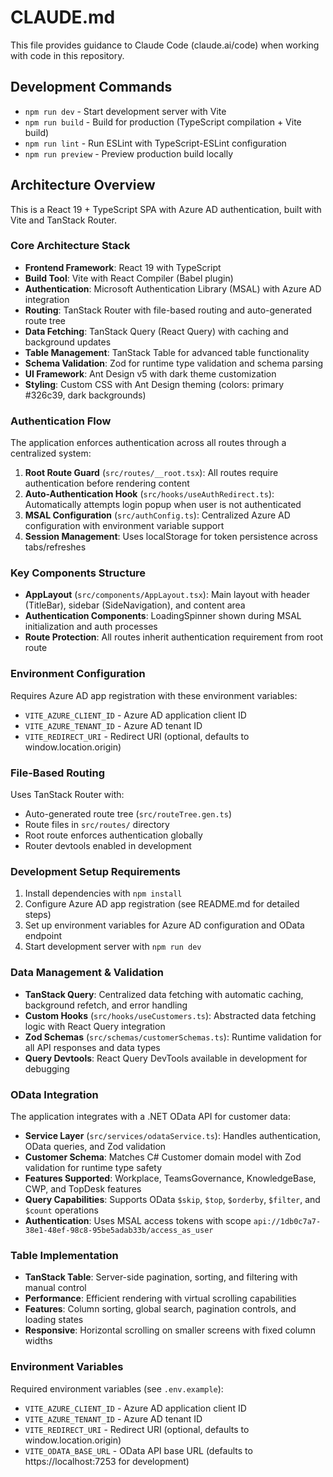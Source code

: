 # CLAUDE.md

This file provides guidance to Claude Code (claude.ai/code) when working with code in this repository.

## Development Commands

- `npm run dev` - Start development server with Vite
- `npm run build` - Build for production (TypeScript compilation + Vite build)
- `npm run lint` - Run ESLint with TypeScript-ESLint configuration
- `npm run preview` - Preview production build locally

## Architecture Overview

This is a React 19 + TypeScript SPA with Azure AD authentication, built with Vite and TanStack Router.

### Core Architecture Stack
- **Frontend Framework**: React 19 with TypeScript
- **Build Tool**: Vite with React Compiler (Babel plugin)
- **Authentication**: Microsoft Authentication Library (MSAL) with Azure AD integration
- **Routing**: TanStack Router with file-based routing and auto-generated route tree
- **Data Fetching**: TanStack Query (React Query) with caching and background updates
- **Table Management**: TanStack Table for advanced table functionality
- **Schema Validation**: Zod for runtime type validation and schema parsing
- **UI Framework**: Ant Design v5 with dark theme customization
- **Styling**: Custom CSS with Ant Design theming (colors: primary #326c39, dark backgrounds)

### Authentication Flow
The application enforces authentication across all routes through a centralized system:

1. **Root Route Guard** (`src/routes/__root.tsx`): All routes require authentication before rendering content
2. **Auto-Authentication Hook** (`src/hooks/useAuthRedirect.ts`): Automatically attempts login popup when user is not authenticated
3. **MSAL Configuration** (`src/authConfig.ts`): Centralized Azure AD configuration with environment variable support
4. **Session Management**: Uses localStorage for token persistence across tabs/refreshes

### Key Components Structure
- **AppLayout** (`src/components/AppLayout.tsx`): Main layout with header (TitleBar), sidebar (SideNavigation), and content area
- **Authentication Components**: LoadingSpinner shown during MSAL initialization and auth processes
- **Route Protection**: All routes inherit authentication requirement from root route

### Environment Configuration
Requires Azure AD app registration with these environment variables:
- `VITE_AZURE_CLIENT_ID` - Azure AD application client ID
- `VITE_AZURE_TENANT_ID` - Azure AD tenant ID  
- `VITE_REDIRECT_URI` - Redirect URI (optional, defaults to window.location.origin)

### File-Based Routing
Uses TanStack Router with:
- Auto-generated route tree (`src/routeTree.gen.ts`)
- Route files in `src/routes/` directory
- Root route enforces authentication globally
- Router devtools enabled in development

### Development Setup Requirements
1. Install dependencies with `npm install`
2. Configure Azure AD app registration (see README.md for detailed steps)
3. Set up environment variables for Azure AD configuration and OData endpoint
4. Start development server with `npm run dev`

### Data Management & Validation
- **TanStack Query**: Centralized data fetching with automatic caching, background refetch, and error handling
- **Custom Hooks** (`src/hooks/useCustomers.ts`): Abstracted data fetching logic with React Query integration
- **Zod Schemas** (`src/schemas/customerSchemas.ts`): Runtime validation for all API responses and data types
- **Query Devtools**: React Query DevTools available in development for debugging

### OData Integration
The application integrates with a .NET OData API for customer data:
- **Service Layer** (`src/services/odataService.ts`): Handles authentication, OData queries, and Zod validation
- **Customer Schema**: Matches C# Customer domain model with Zod validation for runtime type safety
- **Features Supported**: Workplace, TeamsGovernance, KnowledgeBase, CWP, and TopDesk features
- **Query Capabilities**: Supports OData `$skip`, `$top`, `$orderby`, `$filter`, and `$count` operations
- **Authentication**: Uses MSAL access tokens with scope `api://1db0c7a7-38e1-48ef-98c8-95be5adab33b/access_as_user`

### Table Implementation
- **TanStack Table**: Server-side pagination, sorting, and filtering with manual control
- **Performance**: Efficient rendering with virtual scrolling capabilities
- **Features**: Column sorting, global search, pagination controls, and loading states
- **Responsive**: Horizontal scrolling on smaller screens with fixed column widths

### Environment Variables
Required environment variables (see `.env.example`):
- `VITE_AZURE_CLIENT_ID` - Azure AD application client ID
- `VITE_AZURE_TENANT_ID` - Azure AD tenant ID  
- `VITE_REDIRECT_URI` - Redirect URI (optional, defaults to window.location.origin)
- `VITE_ODATA_BASE_URL` - OData API base URL (defaults to https://localhost:7253 for development)